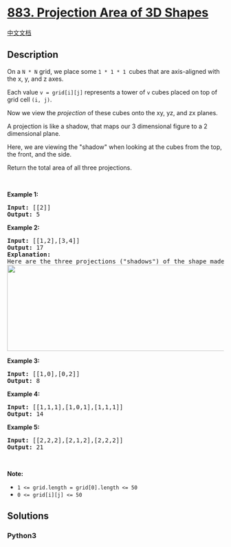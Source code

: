 # [883. Projection Area of 3D Shapes](https://leetcode.com/problems/projection-area-of-3d-shapes)

[中文文档](/leetcode/0800-0899/0883.Projection%20Area%20of%203D%20Shapes/README.md)

## Description

<p>On a&nbsp;<code>N&nbsp;*&nbsp;N</code> grid, we place some&nbsp;<code>1 * 1 * 1&nbsp;</code>cubes that are axis-aligned with the x, y, and z axes.</p>

<p>Each value&nbsp;<code>v = grid[i][j]</code>&nbsp;represents a tower of&nbsp;<code>v</code>&nbsp;cubes placed on top of grid cell <code>(i, j)</code>.</p>

<p>Now we view the&nbsp;<em>projection</em>&nbsp;of these cubes&nbsp;onto the xy, yz, and zx planes.</p>

<p>A projection is like a shadow, that&nbsp;maps our 3 dimensional figure to a 2 dimensional plane.&nbsp;</p>

<p>Here, we are viewing the &quot;shadow&quot; when looking at the cubes from the top, the front, and the side.</p>

<p>Return the total area of all three projections.</p>

<p>&nbsp;</p>

<div>
<ul>
</ul>
</div>

<div>
<div>
<ul>
</ul>
</div>
</div>

<div>
<div>
<div>
<div>
<ul>
</ul>
</div>
</div>
</div>
</div>

<div>
<div>
<div>
<div>
<div>
<div>
<div>
<div>
<ul>
</ul>
</div>
</div>
</div>
</div>
</div>
</div>
</div>
</div>

<div>
<p><strong>Example 1:</strong></p>

<pre>
<strong>Input: </strong><span id="example-input-1-1">[[2]]</span>
<strong>Output: </strong><span id="example-output-1">5</span>
</pre>

<div>
<p><strong>Example 2:</strong></p>

<pre>
<strong>Input: </strong><span id="example-input-2-1">[[1,2],[3,4]]</span>
<strong>Output: </strong><span id="example-output-2">17</span>
<strong>Explanation: </strong>
Here are the three projections (&quot;shadows&quot;) of the shape made with each axis-aligned plane.
<img alt="" src="https://s3-lc-upload.s3.amazonaws.com/uploads/2018/08/02/shadow.png" style="width: 749px; height: 200px;" />
</pre>

<div>
<p><strong>Example 3:</strong></p>

<pre>
<strong>Input: </strong><span id="example-input-3-1">[[1,0],[0,2]]</span>
<strong>Output: </strong><span id="example-output-3">8</span>
</pre>

<div>
<p><strong>Example 4:</strong></p>

<pre>
<strong>Input: </strong><span id="example-input-4-1">[[1,1,1],[1,0,1],[1,1,1]]</span>
<strong>Output: </strong><span id="example-output-4">14</span>
</pre>

<div>
<p><strong>Example 5:</strong></p>

<pre>
<strong>Input: </strong><span id="example-input-5-1">[[2,2,2],[2,1,2],[2,2,2]]</span>
<strong>Output: </strong><span id="example-output-5">21</span>
</pre>

<p>&nbsp;</p>

<div>
<div>
<div>
<p><span><strong>Note:</strong></span></p>

<ul>
	<li><code>1 &lt;= grid.length = grid[0].length&nbsp;&lt;= 50</code></li>
	<li><code>0 &lt;= grid[i][j] &lt;= 50</code></li>
</ul>
</div>
</div>
</div>
</div>
</div>
</div>
</div>
</div>


## Solutions

<!-- tabs:start -->

### **Python3**

```python

```

<!-- tabs:end -->
